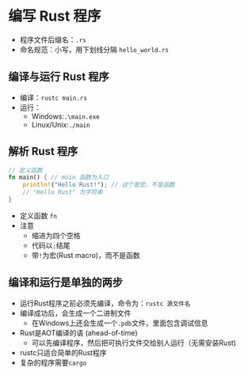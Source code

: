 # 编写 Rust 程序

- 程序文件后缀名：`.rs`
- 命名规范：小写，用下划线分隔 `hello_world.rs`

## 编译与运行 Rust 程序

- 编译：`rustc main.rs`
- 运行：
    - Windows:`.\main.exe`
    - Linux/Unix:`./main`

## 解析 Rust 程序

```rust
// 定义函数
fn main() { // main 函数为入口
    println!("Hello Rust!"); // 这个是宏，不是函数
    // "Hello Rust" 为字符串
}
```

- 定义函数 `fn`
- 注意
    - 缩进为四个空格
    - 代码以`;`结尾
    - 带`!`为宏(Rust macro)，而不是函数

## 编译和运行是单独的两步

- 运行Rust程序之前必须先编译，命令为：`rustc 源文件名`
- 编译成功后，会生成一个二进制文件
    - 在Windows上还会生成一个`.pdb`文件，里面包含调试信息
- Rust是AOT编译的语 (ahead-of-time)
    - 可以先编译程序，然后把可执行文件交给别人运行（无需安装Rust)
- rustc只适合简单的Rust程序
- 复杂的程序需要`cargo`

